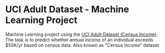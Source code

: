 # UCI Adult Dataset - Machine Learning Project
Machine Learning project using the [UCI Adult Dataset (Census Income)]().
The task is to predict whether annual income of an individual exceeds $50K/yr based on census data. Also known as "Census Income" dataset.
